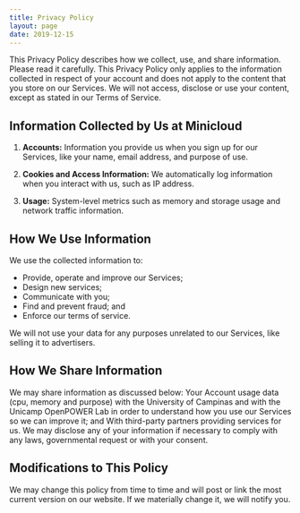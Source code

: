 ```yaml
---
title: Privacy Policy
layout: page
date: 2019-12-15
---
```


This Privacy Policy describes how we collect, use, and share information. Please read it carefully.
This Privacy Policy only applies to the information collected in respect of your account and does not apply to the content that you store on our Services. We will not access, disclose or use your content, except as stated in our Terms of Service.

## **Information Collected by Us at Minicloud**

1. **Accounts:**  Information you provide us when you sign up for our Services, like your name, email address, and purpose of use.

2. **Cookies and Access Information:** We automatically log information when you interact with us, such as IP address.

3. **Usage:** System-level metrics such as memory and storage usage and network traffic information.

## **How We Use Information**

We use the collected information to:

- Provide, operate and improve our Services;
- Design new services;
- Communicate with you;
- Find and prevent fraud; and
- Enforce our terms of service.

We will not use your data for any purposes unrelated to our Services, like selling it to advertisers.

## **How We Share Information**

We may share information as discussed below:
Your Account usage data (cpu, memory and purpose) with the University of Campinas and with the Unicamp OpenPOWER Lab in order to understand how you use our Services so we can  improve it; and With third-party partners providing services for us.
We may disclose any of your information if necessary to comply with any laws, governmental request or with your consent.

## **Modifications to This Policy**

We may change this policy from time to time and will post or link the most current version on our website. If we materially change it, we will notify you.